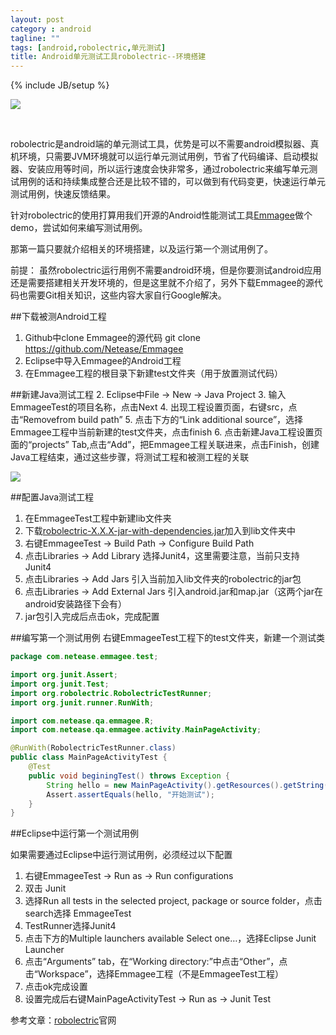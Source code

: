 ```yaml
---
layout: post
category : android
tagline: ""
tags: [android,robolectric,单元测试]
title: Android单元测试工具robolectric--环境搭建
---
```

{% include JB/setup %}


![](http://www.yaco.cc/uploadfile//2011051021/201105102137403208.jpg)


<br>

robolectric是android端的单元测试工具，优势是可以不需要android模拟器、真机环境，只需要JVM环境就可以运行单元测试用例，节省了代码编译、启动模拟器、安装应用等时间，所以运行速度会快非常多，通过robolectric来编写单元测试用例的话和持续集成整合还是比较不错的，可以做到有代码变更，快速运行单元测试用例，快速反馈结果。


针对robolectric的使用打算用我们开源的Android性能测试工具[Emmagee][1]做个demo，尝试如何来编写测试用例。


那第一篇只要就介绍相关的环境搭建，以及运行第一个测试用例了。

<!--more-->

前提：
虽然robolectric运行用例不需要android环境，但是你要测试android应用还是需要搭建相关开发环境的，但是这里就不介绍了，另外下载Emmagee的源代码也需要Git相关知识，这些内容大家自行Google解决。

##下载被测Android工程
1. Github中clone Emmagee的源代码
   	git clone https://github.com/Netease/Emmagee
2. Eclipse中导入Emmagee的Android工程
3. 在Emmagee工程的根目录下新建test文件夹（用于放置测试代码）

##新建Java测试工程
2. Eclipse中File -> New -> Java Project
3. 输入EmmageeTest的项目名称，点击Next
4. 出现工程设置页面，右键src，点击“Removefrom build path”
5. 点击下方的“Link additional source”，选择Emmagee工程中当前新建的test文件夹，点击finish
6. 点击新建Java工程设置页面的“projects” Tab,点击“Add”，把Emmagee工程关联进来，点击Finish，创建Java工程结束，通过这些步骤，将测试工程和被测工程的关联

![](http://lcoalhost:4000/assets/images/1.png)

##配置Java测试工程
1. 在EmmageeTest工程中新建lib文件夹
2. 下载[robolectric-X.X.X-jar-with-dependencies.jar](http://robolectric.org/download/)加入到lib文件夹中
3. 右键EmmageeTest -> Build Path -> Configure Build Path
4. 点击Libraries -> Add Library 选择Junit4，这里需要注意，当前只支持Junit4
5. 点击Libraries -> Add Jars 引入当前加入lib文件夹的robolectric的jar包
6. 点击Libraries -> Add External Jars 引入android.jar和map.jar（这两个jar在android安装路径下会有）
7. jar包引入完成后点击ok，完成配置

##编写第一个测试用例
右键EmmageeTest工程下的test文件夹，新建一个测试类

```java
package com.netease.emmagee.test;

import org.junit.Assert;
import org.junit.Test;
import org.robolectric.RobolectricTestRunner;
import org.junit.runner.RunWith;

import com.netease.qa.emmagee.R;
import com.netease.qa.emmagee.activity.MainPageActivity;

@RunWith(RobolectricTestRunner.class)
public class MainPageActivityTest {
	@Test
	public void beginingTest() throws Exception {
	    String hello = new MainPageActivity().getResources().getString(R.string.bg);
	    Assert.assertEquals(hello, "开始测试");
	}
}

```


##Eclipse中运行第一个测试用例

如果需要通过Eclipse中运行测试用例，必须经过以下配置

1. 右键EmmageeTest -> Run as -> Run configurations
2. 双击 Junit
3. 选择Run all tests in the selected project, package or source folder，点击 search选择 EmmageeTest
4. TestRunner选择Junit4
5. 点击下方的Multiple launchers available Select one…，选择Eclipse Junit Launcher
6. 点击“Arguments” tab，在“Working directory:”中点击“Other”，点击“Workspace”，选择Emmagee工程（不是EmmageeTest工程）
7. 点击ok完成设置
8. 设置完成后右键MainPageActivityTest -> Run as -> Junit Test






  

参考文章：[robolectric](http://robolectric.org/eclipse-quick-start/)官网

  [1]: https://github.com/Netease/Emmagee
  